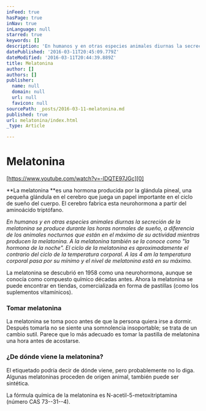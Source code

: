 ```yaml
---
inFeed: true
hasPage: true
inNav: true
inLanguage: null
starred: true
keywords: []
description: 'En humanos y en otras especies animales diurnas la secreción de la melatonina se produce durante las horas normales de sueño, a diferencia de los animales nocturnos que están en el máximo de su actividad mientras producen la melatonina. A la melatonina también se la conoce como “la hormona de la noche”. El ciclo de la melatonina es aproximadamente el contrario del ciclo de la temperatura corporal. A las 4 am la temperatura corporal pasa por su mínimo y el nivel de melatonina está en su máximo.'
datePublished: '2016-03-11T20:45:09.779Z'
dateModified: '2016-03-11T20:44:39.889Z'
title: Melatonina
author: []
authors: []
publisher:
  name: null
  domain: null
  url: null
  favicon: null
sourcePath: _posts/2016-03-11-melatonina.md
published: true
url: melatonina/index.html
_type: Article

---
```

# Melatonina

[https://www.youtube.com/watch?v=-lDQTE97JGc][0]

**La melatonina **es una hormona producida por la glándula pineal, una pequeña glándula en el cerebro que juega un papel importante en el ciclo de sueño del cuerpo. El cerebro fabrica esta neurohormona a partir del aminoácido triptófano.

_En humanos y en otras especies animales diurnas la secreción de la melatonina se produce durante las horas normales de sueño, a diferencia de los animales nocturnos que están en el máximo de su actividad mientras producen la melatonina. A la melatonina también se la conoce como "la hormona de la noche". El ciclo de la melatonina es aproximadamente el contrario del ciclo de la temperatura corporal. A las 4 am la temperatura corporal pasa por su mínimo y el nivel de melatonina está en su máximo._

La melatonina se descubrió en 1958 como una neurohormona, aunque se conocía como compuesto químico décadas antes. Ahora la melatonina se puede encontrar en tiendas, comercializada en forma de pastillas (como los suplementos vitamínicos).

### Tomar melatonina

La melatonina se toma poco antes de que la persona quiera irse a dormir. Después tomarla no se siente una somnolencia insoportable; se trata de un cambio sutil. Parece que lo más adecuado es tomar la pastilla de melatonina una hora antes de acostarse.

### **¿De dónde viene la melatonina?**

El etiquetado podría decir de dónde viene, pero probablemente no lo diga. Algunas melatoninas proceden de origen animal, también puede ser sintética.

La fórmula química de la melatonina es N-acetil-5-metoxitriptamina (número CAS 73--31--4).

[0]: https://www.youtube.com/watch?v=-lDQTE97JGc